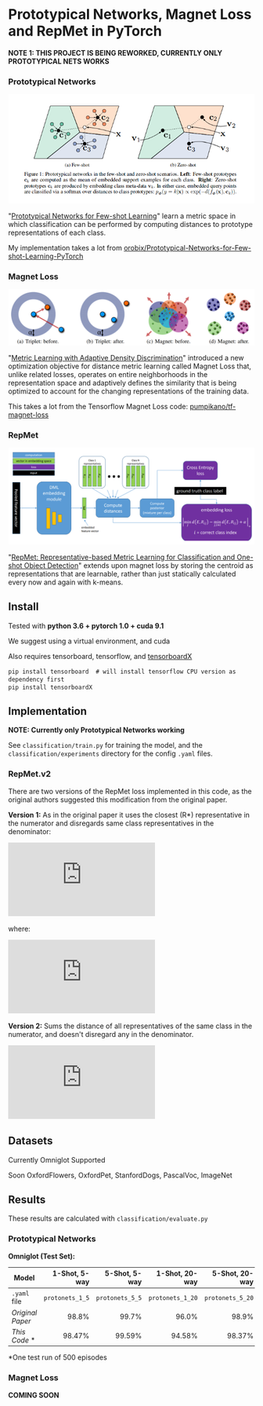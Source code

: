 # Prototypical Networks, Magnet Loss and RepMet in PyTorch
**NOTE 1: THIS PROJECT IS BEING REWORKED, CURRENTLY ONLY PROTOTYPICAL NETS WORKS**

### Prototypical Networks
![Figure 1 from paper](proto.png)

"[Prototypical Networks for Few-shot Learning](https://arxiv.org/pdf/1703.05175.pdf)" learn a metric space in which classification can be performed by computing distances to prototype representations of each class.

My implementation takes a lot from [orobix/Prototypical-Networks-for-Few-shot-Learning-PyTorch](https://github.com/orobix/Prototypical-Networks-for-Few-shot-Learning-PyTorch)


### Magnet Loss
![Figure 3 from paper](magnet.png)

"[Metric Learning with Adaptive Density Discrimination](http://arxiv.org/pdf/1511.05939v2.pdf)" introduced
a new optimization objective for distance metric learning called Magnet Loss that, unlike related losses,
operates on entire neighborhoods in the representation space and adaptively defines the similarity that is
being optimized to account for the changing representations of the training data.

This takes a lot from the Tensorflow Magnet Loss code: [pumpikano/tf-magnet-loss](https://github.com/pumpikano/tf-magnet-loss)

### RepMet
![Figure 2 from paper](repmet.png)

"[RepMet: Representative-based Metric Learning for Classification and One-shot Object Detection](https://arxiv.org/pdf/1806.04728.pdf)"
extends upon magnet loss by storing the centroid as representations that are learnable, rather than just
 statically calculated every now and again with k-means.

## Install

Tested with **python 3.6 + pytorch 1.0 + cuda 9.1**

We suggest using a virtual environment, and cuda

Also requires tensorboard, tensorflow, and [tensorboardX](https://github.com/lanpa/tensorboardX)
```
pip install tensorboard  # will install tensorflow CPU version as dependency first
pip install tensorboardX
```

## Implementation

**NOTE: Currently only Prototypical Networks working**


See `classification/train.py` for training the model, and the `classification/experiments` directory for the config `.yaml` files.

### RepMet.v2
There are two versions of the RepMet loss implemented in this code, as the original authors suggested this modification from the original paper.

**Version 1:**
As in the original paper it uses the closest (R*) representative in the numerator and disregards same class representatives in the denominator:

![eq repmetv1](https://latex.codecogs.com/gif.latex?L%28%5CTheta%20%29%20%3D%20%5Cfrac%7B1%7D%7BN%7D%5Csum_%7Bn%3D1%7D%5E%7BN%7D%5Cleft%20%7C%20-%5Ctextup%7Blog%7D%20%5Cleft%20%28%20%5Cfrac%7Be%5E%7B-%5Cfrac%7B1%7D%7B2%5Csigma%5E2%7D%5Cleft%20%5C%7C%20E_n%20-%20R%5E*_n%20%5Cright%20%5C%7C%5E2_2%7D%7D%7B%5Cunderset%7Bi%3AC%28R_i%29%5Cneq%20C%28E_n%29%7D%5Csum%20e%5E%7B-%5Cfrac%7B1%7D%7B2%5Csigma%5E2%7D%5Cleft%20%5C%7C%20E_n%20-%20R_i%20%5Cright%20%5C%7C%5E2_2%7D%7D%20%5Cright%20%29%20&plus;%20%5Calpha%20%5Cright%20%7C_&plus;)

where:

![eq repmetv1b](https://latex.codecogs.com/gif.latex?R%5E*_n%20%3D%20%5Ctextup%7Barg%7D%20%5Cunderset%7Bi%3AC%28R_i%29%3DC%28E_n%29%7D%7B%5Ctextup%7Bmin%7D%7D%5Cleft%20%5C%7C%20E_n%20-%20R_i%20%5Cright%20%5C%7C)


**Version 2:**
Sums the distance of all representatives of the same class in the numerator, and doesn't disregard any in the denominator.

![eq repmetv2](https://latex.codecogs.com/gif.latex?L%28%5CTheta%20%29%20%3D%20%5Cfrac%7B1%7D%7BN%7D%5Csum_%7Bn%3D1%7D%5E%7BN%7D%5Cleft%20%7C%20-%5Ctextup%7Blog%7D%20%5Cleft%20%28%20%5Cfrac%7B%5Cunderset%7Bi%3AC%28R_i%29%3D%20C%28E_n%29%7D%5Csum%20e%5E%7B-%5Cfrac%7B1%7D%7B2%5Csigma%5E2%7D%5Cleft%20%5C%7C%20E_n%20-%20R_i%20%5Cright%20%5C%7C%5E2_2%7D%7D%7B%5Cunderset%7Bi%7D%5Csum%20e%5E%7B-%5Cfrac%7B1%7D%7B2%5Csigma%5E2%7D%5Cleft%20%5C%7C%20E_n%20-%20R_i%20%5Cright%20%5C%7C%5E2_2%7D%7D%20%5Cright%20%29%20&plus;%20%5Calpha%20%5Cright%20%7C_&plus;)


## Datasets
Currently Omniglot Supported

Soon OxfordFlowers, OxfordPet, StanfordDogs, PascalVoc, ImageNet


## Results

These results are calculated with `classification/evaluate.py`

### Prototypical Networks

**Omniglot (Test Set):**

| Model            |  1-Shot, 5-way  |  5-Shot, 5-way  |  1-Shot, 20-way  |  5-Shot, 20-way  |
| ---------------- | --------------: | --------------: | ---------------: | ---------------: |
| `.yaml` file     | `protonets_1_5` | `protonets_5_5` | `protonets_1_20` | `protonets_5_20` |
| *Original Paper* |           98.8% |           99.7% |            96.0% |            98.9% |
| *This Code* *    |          98.47% |          99.59% |           94.58% |           98.37% |
*One test run of 500 episodes

### Magnet Loss

**COMING SOON**